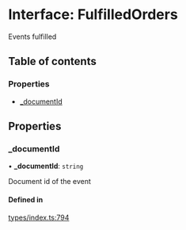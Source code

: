 # Interface: FulfilledOrders

Events fulfilled

## Table of contents

### Properties

- [\_documentId](FulfilledOrders.md#_documentid)

## Properties

### \_documentId

• **\_documentId**: `string`

Document id of the event

#### Defined in

[types/index.ts:794](https://github.com/nevermined-io/react-components/blob/9f27b18/catalog/src/types/index.ts#L794)

